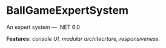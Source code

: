 # BallGameExpertSystem
An expert system — .NET 6.0

**Features:** *console UI, modular architecrture, responsiveness.*
